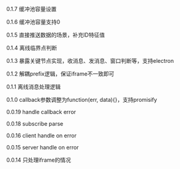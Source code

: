 0.1.7
缓冲池容量设置

0.1.6
缓冲池容量支持0

0.1.5
直接推送数据的场景，补充ID特征值

0.1.4
离线临界点判断

0.1.3
暴露关键节点实现，收消息、发消息、窗口判断等，支持electron

0.1.2
解耦prefix逻辑，保证iframe不一致即可

0.1.1
离线消息处理逻辑

0.1.0
callback参数调整为function(err, data){}，支持promisify

0.0.19
handle callback error

0.0.18
subscribe parse

0.0.16
client handle on error

0.0.15
server handle on error

0.0.14
只处理iframe的情况
